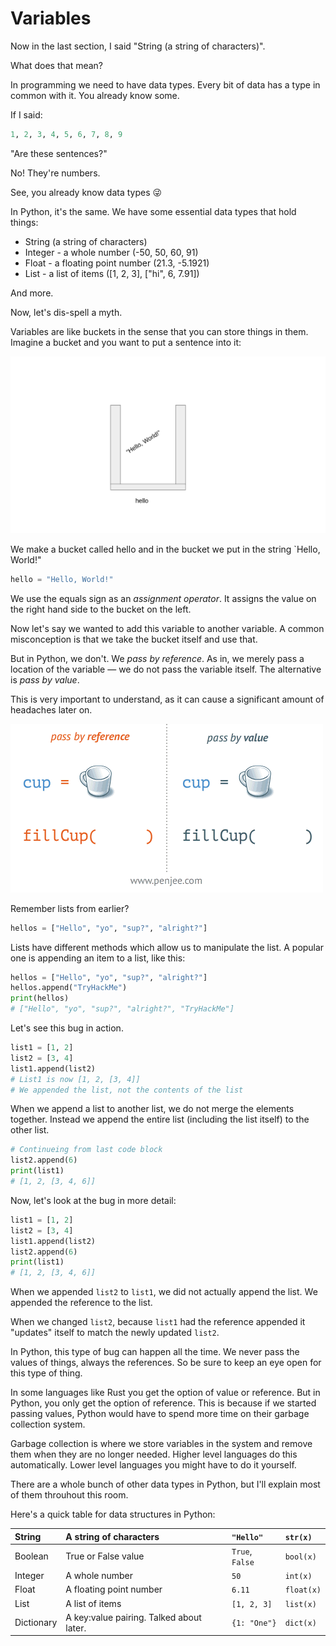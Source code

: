 # Variables

Now in the last section, I said "String \(a string of characters\)".

What does that mean?

In programming we need to have data types. Every bit of data has a type in common with it. You already know some.

If I said:

```python
1, 2, 3, 4, 5, 6, 7, 8, 9
```

"Are these sentences?"

No! They're numbers.

See, you already know data types 😜

In Python, it's the same. We have some essential data types that hold things:

* String \(a string of characters\)
* Integer - a whole number \(-50, 50, 60, 91\)
* Float - a floating point number \(21.3, -5.1921\)
* List - a list of items \(\[1, 2, 3\], \["hi", 6, 7.91\]\)

And more.

Now, let's dis-spell a myth.

Variables are like buckets in the sense that you can store things in them. Imagine a bucket and you want to put a sentence into it:

![](../.gitbook/assets/image%20%284%29.png)

We make a bucket called hello and in the bucket we put in the string \`Hello, World!"

```python
hello = "Hello, World!"
```

We use the equals sign as an _assignment operator_. It assigns the value on the right hand side to the bucket on the left.

Now let's say we wanted to add this variable to another variable. A common misconception is that we take the bucket itself and use that.

But in Python, we don't. We _pass by reference_. As in, we merely pass a location of the variable — we do not pass the variable itself. The alternative is _pass by value_.

This is very important to understand, as it can cause a significant amount of headaches later on.

![Gif from here](../.gitbook/assets/yes.gif)

Remember lists from earlier?

```python
hellos = ["Hello", "yo", "sup?", "alright?"]
```

Lists have different methods which allow us to manipulate the list. A popular one is appending an item to a list, like this:

```python
hellos = ["Hello", "yo", "sup?", "alright?"]
hellos.append("TryHackMe")
print(hellos)
# ["Hello", "yo", "sup?", "alright?", "TryHackMe"]
```

Let's see this bug in action.

```python
list1 = [1, 2]
list2 = [3, 4]
list1.append(list2)
# List1 is now [1, 2, [3, 4]]
# We appended the list, not the contents of the list
```

When we append a list to another list, we do not merge the elements together. Instead we append the entire list \(including the list itself\) to the other list.

```python
# Continueing from last code block
list2.append(6)
print(list1)
# [1, 2, [3, 4, 6]]
```

Now, let's look at the bug in more detail:

```python
list1 = [1, 2]
list2 = [3, 4]
list1.append(list2)
list2.append(6)
print(list1)
# [1, 2, [3, 4, 6]]
```

When we appended `list2` to `list1`, we did not actually append the list. We appended the reference to the list.

When we changed `list2`, because `list1` had the reference appended it "updates" itself to match the newly updated `list2`.

In Python, this type of bug can happen all the time. We never pass the values of things, always the references. So be sure to keep an eye open for this type of thing.

In some languages like Rust you get the option of value or reference. But in Python, you only get the option of reference. This is because if we started passing values, Python would have to spend more time on their garbage collection system.

Garbage collection is where we store variables in the system and remove them when they are no longer needed. Higher level languages do this automatically. Lower level languages you might have to do it yourself.

There are a whole bunch of other data types in Python, but I'll explain most of them throuhout this room.

Here's a quick table for data structures in Python:

| String | A string of characters | `"Hello"` | `str(x)` |
| :--- | :--- | :--- | :--- |
| Boolean | True or False value | `True`, `False` | `bool(x)` |
| Integer | A whole number | `50` | `int(x)` |
| Float | A floating point number | `6.11` | `float(x)` |
| List | A list of items | `[1, 2, 3]` | `list(x)` |
| Dictionary | A key:value pairing. Talked about later. | `{1: "One"}` | `dict(x)` |

